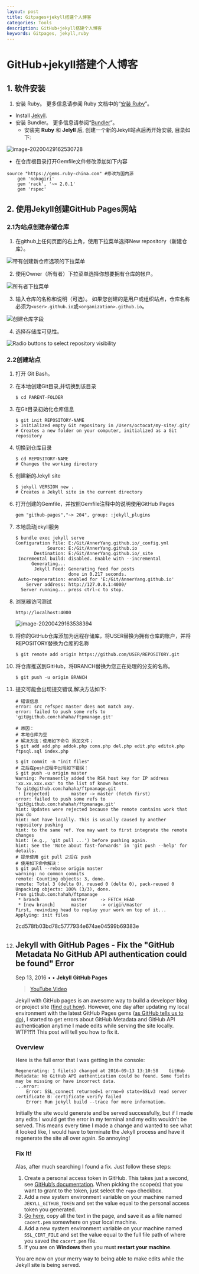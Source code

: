 ```yaml
---
layout: post
title: Gitpages+jekyll搭建个人博客
categories: Tools
description: GitHub+jekyll搭建个人博客
keywords: Gitpages, jekyll,ruby
---
```


# GitHub+jekyll搭建个人博客

## 1. 软件安装

1. 安装 Ruby。 更多信息请参阅 Ruby 文档中的“[安装 Ruby](https://www.ruby-lang.org/en/documentation/installation/)”。

- Install [Jekyll](https://jekyllrb.com/docs/installation/).
- 安装 Bundler。 更多信息请参阅“[Bundler](https://bundler.io/)”。
  - 安装完 **Ruby** 和 **Jelyll** 后, 创建一个新的Jekyll站点后再开始安装, 目录如下:

![image-20200429162530728](E:\Git\AnnerYang.github.io\images\posts\tools\image-20200429162530728.png)

-  在仓库根目录打开Gemfile文件修改添加如下内容

```shell
source "https://gems.ruby-china.com" #修改为国内源
	gem 'nokogiri'
	gem 'rack', '~> 2.0.1'
	gem 'rspec'
```



## 2. 使用Jekyll创建GitHub Pages网站

### 2.1为站点创建存储仓库

1. 在github上任何页面的右上角，使用下拉菜单选择New repository（新建仓库）。

![带有创建新仓库选项的下拉菜单](E:\Git\AnnerYang.github.io\images\posts\tools\repo-create.png)

2. 使用Owner（所有者）下拉菜单选择你想要拥有仓库的帐户。

![所有者下拉菜单](E:\Git\AnnerYang.github.io\images\posts\tools\create-repository-owner.png)

3. 输入仓库的名称和说明（可选）。 如果您创建的是用户或组织站点，仓库名称必须为`<user>.github.io`或`<organization>.github.io`。 

![创建仓库字段](E:\Git\AnnerYang.github.io\images\posts\tools\create-repository-name-pages.png)

4. 选择存储库可见性。

![Radio buttons to select repository visibility](E:\Git\AnnerYang.github.io\images\posts\tools\create-repository-public-private.png)

### 2.2创建站点

1. 打开 Git Bash。

2. 在本地创建Git目录,并切换到该目录

   ```shell
   $ cd PARENT-FOLDER
   ```

3. 在Git目录初始化仓库信息

   ```shell
   $ git init REPOSITORY-NAME
   > Initialized empty Git repository in /Users/octocat/my-site/.git/
   # Creates a new folder on your computer, initialized as a Git repository
   ```

4. 切换到仓库目录

   ```shell
   $ cd REPOSITORY-NAME
   # Changes the working directory
   ```

5. 创建新的Jekyll site
   ```shell
   $ jekyll VERSION new .
   # Creates a Jekyll site in the current directory
   ```

6. 打开创建的Gemfile，并按照Gemfile注释中的说明使用GitHub Pages

   ```shell
   gem "github-pages","~> 204", group: :jekyll_plugins
   ```

7. 本地启动jekyll服务

   ```shell
   $ bundle exec jekyll serve
   Configuration file: E:/Git/AnnerYang.github.io/_config.yml
               Source: E:/Git/AnnerYang.github.io
          Destination: E:/Git/AnnerYang.github.io/_site
    Incremental build: disabled. Enable with --incremental
         Generating...
          Jekyll Feed: Generating feed for posts
                       done in 0.217 seconds.
    Auto-regeneration: enabled for 'E:/Git/AnnerYang.github.io'
       Server address: http://127.0.0.1:4000/
     Server running... press ctrl-c to stop.
   
   ```

8. 浏览器访问测试

   ```url
   http://localhost:4000
   ```

   ![image-20200429163538394](E:\Git\AnnerYang.github.io\images\posts\tools\image-20200429163538394.png)

9. 将你的GitHub仓库添加为远程存储库，将USER替换为拥有仓库的帐户，并将REPOSITORY替换为仓库的名称

   ```shell
   $ git remote add origin https://github.com/USER/REPOSITORY.git
   ```

10. 将仓库推送到GitHub，将BRANCH替换为您正在处理的分支的名称。

    ```shell
    $ git push -u origin BRANCH
    ```

11. 提交可能会出现提交错误,解决方法如下:

    ```shell
    # 错误信息
    error: src refspec master does not match any.
    error: failed to push some refs to 'git@github.com:hahaha/ftpmanage.git'
    ```

    ```shell
    # 原因：
    # 本地仓库为空
    # 解决方法：使用如下命令 添加文件；
    $ git add add.php addok.php conn.php del.php edit.php editok.php ftpsql.sql index.php
    
    $ git commit -m "init files"
    # 之后在push过程中出现如下错误：
    $ git push -u origin master
    Warning: Permanently added the RSA host key for IP address 'xx.xx.xxx.xxx' to the list of known hosts.
    To git@github.com:hahaha/ftpmanage.git
     ! [rejected]        master -> master (fetch first)
    error: failed to push some refs to 'git@github.com:hahahah/ftpmanage.git'
    hint: Updates were rejected because the remote contains work that you do
    hint: not have locally. This is usually caused by another repository pushing
    hint: to the same ref. You may want to first integrate the remote changes
    hint: (e.g., 'git pull ...') before pushing again.
    hint: See the 'Note about fast-forwards' in 'git push --help' for details.
    # 提示使用 git pull 之后在 push
    # 使用如下命令解决：
    $ git pull --rebase origin master
    warning: no common commits
    remote: Counting objects: 3, done.
    remote: Total 3 (delta 0), reused 0 (delta 0), pack-reused 0
    Unpacking objects: 100% (3/3), done.
    From github.com:hahah/ftpmanage
     * branch            master     -> FETCH_HEAD
     * [new branch]      master     -> origin/master
    First, rewinding head to replay your work on top of it...
    Applying: init files
    ```

    2cd578fb03bd78c5777934e674ae04599b69383e
    
12. ## Jekyll with GitHub Pages - Fix the "GitHub Metadata No GitHub API authentication could be found" Error

    Sep 13, 2016 • • **Jekyll** **GitHub Pages**

    > [YouTube Video](https://www.youtube.com/watch?v=1bQqkyvH5ps)

    Jekyll with GitHub pages is an awesome way to build a developer blog or project site ([find out how](http://knightcodes.com/miscellaneous/2016/04/25/jekyll-on-windows.html)). However, one day after updating my local environment with the latest GitHub Pages gems ([as GitHub tells us to do](https://help.github.com/articles/setting-up-your-github-pages-site-locally-with-jekyll/#keeping-your-site-up-to-date-with-the-github-pages-gem)), I started to get errors about GitHub Metadata and GitHub API authentication anytime I made edits while serving the site locally. WTF?!?! This post will tell you how to fix it.

    ### Overview

    Here is the full error that I was getting in the console:

    ```
    Regenerating: 1 file(s) changed at 2016-09-13 13:10:58    GitHub Metadata: No GitHub API authentication could be found. Some fields may be missing or have incorrect data.
    ...error:
        Error: SSL_connect returned=1 errno=0 state=SSLv3 read server certificate B: certificate verify failed
        Error: Run jekyll build --trace for more information.
    ```

    Initially the site would generate and be served successfully, but if I made any edits I would get the error in my terminal and my edits wouldn’t be served. This means every time I made a change and wanted to see what it looked like, I would have to terminate the Jekyll process and have it regenerate the site all over again. So annoying!

    ### Fix It!

    Alas, after much searching I found a fix. Just follow these steps:

    1. Create a personal access token in GitHub. This takes just a second, see [GitHub’s documentation](https://help.github.com/articles/creating-an-access-token-for-command-line-use/). When picking the scope(s) that you want to grant to the token, just select the `repo` checkbox.
    2. Add a new system environment variable on your machine named `JEKYLL_GITHUB_TOKEN` and set the value equal to the personal access token you generated.
    3. [Go here](https://curl.haxx.se/ca/cacert.pem), copy all the text in the page, and save it as a file named `cacert.pem` somewhere on your local machine.
    4. Add a new system environment variable on your machine named `SSL_CERT_FILE` and set the value equal to the full file path of where you saved the `cacert.pem` file.
    5. If you are on **Windows** then you must **restart your machine**.

    You are now on your merry way to being able to make edits while the Jekyll site is being served.

